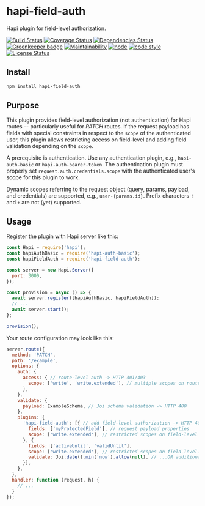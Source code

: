 # hapi-field-auth

Hapi plugin for field-level authorization.

[![Build Status](https://travis-ci.org/frankthelen/hapi-field-auth.svg?branch=master)](https://travis-ci.org/frankthelen/hapi-field-auth)
[![Coverage Status](https://coveralls.io/repos/github/frankthelen/hapi-field-auth/badge.svg?branch=master)](https://coveralls.io/github/frankthelen/hapi-field-auth?branch=master)
[![Dependencies Status](https://david-dm.org/frankthelen/hapi-field-auth.svg)](https://david-dm.org/frankthelen/hapi-field-auth)
[![Greenkeeper badge](https://badges.greenkeeper.io/frankthelen/hapi-field-auth.svg)](https://greenkeeper.io/)
[![Maintainability](https://api.codeclimate.com/v1/badges/9a28b9cc8e829ae17a80/maintainability)](https://codeclimate.com/github/frankthelen/hapi-field-auth/maintainability)
[![node](https://img.shields.io/node/v/hapi-field-auth.svg)]()
[![code style](https://img.shields.io/badge/code_style-airbnb-brightgreen.svg)](https://github.com/airbnb/javascript)
[![License Status](http://img.shields.io/npm/l/hapi-field-auth.svg)]()

## Install

```bash
npm install hapi-field-auth
```

## Purpose

This plugin provides field-level authorization (not authentication)
for Hapi routes -- particularly useful for *PATCH* routes.
If the request payload has fields with special constraints
in respect to the `scope` of the authenticated user,
this plugin allows restricting access on field-level
and adding field validation depending on the `scope`.

A prerequisite is authentication.
Use any authentication plugin, e.g., `hapi-auth-basic` or `hapi-auth-bearer-token`.
The authentication plugin must properly set `request.auth.credentials.scope`
with the authenticated user's scope for this plugin to work.

Dynamic scopes referring to the request object (query, params, payload, and credentials)
are supported, e.g., `user-{params.id}`. Prefix characters `!` and `+` are not (yet) supported.

## Usage

Register the plugin with Hapi server like this:
```js
const Hapi = require('hapi');
const hapiAuthBasic = require('hapi-auth-basic');
const hapiFieldAuth = require('hapi-field-auth');

const server = new Hapi.Server({
  port: 3000,
});

const provision = async () => {
  await server.register([hapiAuthBasic, hapiFieldAuth]);
  // ...
  await server.start();
};

provision();
```

Your route configuration may look like this:
```js
server.route({
  method: 'PATCH',
  path: '/example',
  options: {
    auth: {
      access: { // route-level auth -> HTTP 401/403
        scope: ['write', 'write.extended'], // multiple scopes on route-level
      },
    },
    validate: {
      payload: ExampleSchema, // Joi schema validation -> HTTP 400
    },
    plugins: {
      'hapi-field-auth': [{ // add field-level authorization -> HTTP 403
        fields: ['myProtectedField'], // request payload properties
        scope: ['write.extended'], // restricted scopes on field-level
      }, {
        fields: ['activeUntil', 'validUntil'],
        scope: ['write.extended'], // restricted scopes on field-level...
        validate: Joi.date().min('now').allow(null), // ...OR additional validation -> HTTP 400
      }],
    },
  },
  handler: function (request, h) {
    // ...
  }
});
```
